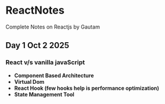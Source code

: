 # ReactNotes
Complete Notes on Reactjs by Gautam 

## Day 1 Oct 2 2025
### React v/s vanilla javaScript

* **Component Based Architecture**
* **Virtual Dom**
* **React Hook (few hooks help is performance optimization)**
* **State Management Tool**

